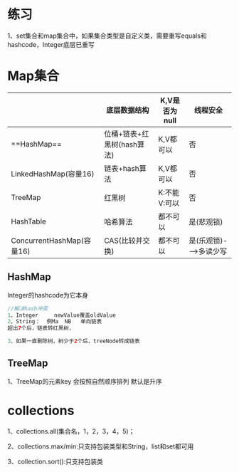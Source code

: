# 练习

1、set集合和map集合中，如果集合类型是自定义类，需要重写equals和hashcode，Integer底层已重写

# Map集合

|                           | 底层数据结构               | K,V是否为null  | 线程安全               |
| ------------------------- | -------------------------- | -------------- | ---------------------- |
| ==HashMap==               | 位桶+链表+红黑树(hash算法) | K,V都可以      | 否                     |
| LinkedHashMap(容量16)     | 链表+hash算法              | K,V都可以      | 否                     |
| TreeMap                   | 红黑树                     | K:不能  V:可以 | 否                     |
| HashTable                 | 哈希算法                   | 都不可以       | 是(悲观锁)             |
| ConcurrentHashMap(容量16) | CAS(比较并交换)            | 都不可以       | 是(乐观锁)--->多读少写 |

## HashMap

Integer的hashcode为它本身



```java
//解决hash冲突
1、Integer     newValue覆盖oldValue
2、String：  例Ma  NB   单向链表
超出7个后，链表转红黑树，

3、如果一直删除树，树少于2个后，treeNode转成链表
```

## TreeMap

1、TreeMap的元素key  会按照自然顺序排列  默认是升序

# collections

1、collections.all(集合名，1，2，3，4，5)；

2、collections.max/min:只支持包装类型和String，list和set都可用

3、collection.sort():只支持包装类